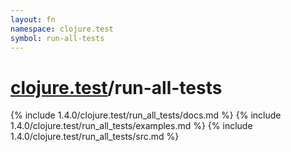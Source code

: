 ```yaml
---
layout: fn
namespace: clojure.test
symbol: run-all-tests
---
```


# [clojure.test](../)/run-all-tests

{% include 1.4.0/clojure.test/run_all_tests/docs.md %}
{% include 1.4.0/clojure.test/run_all_tests/examples.md %}
{% include 1.4.0/clojure.test/run_all_tests/src.md %}

